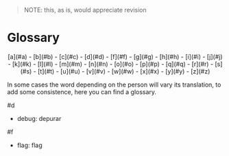 > NOTE: this, as is, would appreciate revision

# Glossary
<p align="center">
  [a](#a) -
  [b](#b) -
  [c](#c) -
  [d](#d) -
  [f](#f) -
  [g](#g) -
  [h](#h) -
  [i](#i) -
  [j](#j) -
  [k](#k) -
  [l](#l) -
  [m](#m) -
  [n](#n) -
  [o](#o) -
  [p](#p) -
  [q](#q) -
  [r](#r) -
  [s](#s) -
  [t](#t) -
  [u](#u) -
  [v](#v) -
  [w](#w) -
  [x](#x) -
  [y](#y) -
  [z](#z)
</p>

In some cases the word depending on the person will vary its translation, to add
some consistence, here you can find a glossary.

#d
 * debug: depurar

#f

 * flag: flag
